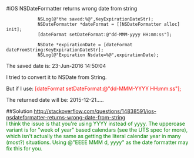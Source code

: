 #iOS NSDateFormatter returns wrong date from string

                NSLog(@"the saved:%@",KeyExpirationDateStr);
                NSDateFormatter *dateFormat = [[NSDateFormatter alloc] init];
                [dateFormat setDateFormat:@"dd-MMM-yyyy HH:mm:ss"];

                NSDate *expirationDate = [dateFormat dateFromString:KeyExpirationDateStr];
                NSLog(@"Expiration Nsdate=%@",expirationDate);
                
                
The saved date is: 23-Jun-2016 14:50:04

I tried to convert it to NSDate from String.

But if I use:
<font color="red">        [dateFormat setDateFormat:@"dd-MMM-YYYY HH:mm:ss"];
</font>

The returned date will be: 2015-12-21..... 

##Solution
http://stackoverflow.com/questions/14838591/ios-nsdateformatter-returns-wrong-date-from-string
<font color="green">        
I think the issue is that you're using YYYY instead of yyyy. The uppercase variant is for "week of year" based calendars (see the UTS spec for more), which isn't actually the same as getting the literal calendar year in many (most?) situations. Using @"EEEE MMM d, yyyy" as the date formatter may fix this for you.
</font>
     
        
        